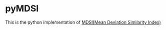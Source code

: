 # pyMDSI
This is the python implementation of [MDSI(Mean Deviation Similarity Index)](https://ieeexplore.ieee.org/abstract/document/7556976)
